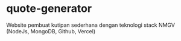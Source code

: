 # quote-generator
Website pembuat kutipan sederhana dengan teknologi stack NMGV (NodeJs, MongoDB, Github, Vercel)

